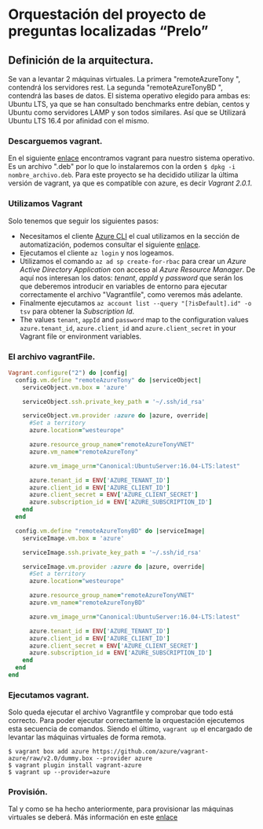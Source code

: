 # Orquestación del proyecto de preguntas localizadas “Prelo”

## Definición de la arquitectura.

Se van a levantar 2 máquinas virtuales. La primera "remoteAzureTony
", contendrá los servidores rest. La segunda "remoteAzureTonyBD
", contendrá las bases de datos. 
El sistema operativo elegido para ambas es: Ubuntu LTS, ya que se han consultado benchmarks entre debían, centos y Ubuntu como servidores LAMP y son todos similares. Así que se Utilizará Ubuntu LTS 16.4 por afinidad con el mismo.

### Descarguemos vagrant.

En el siguiente [enlace](https://www.vagrantup.com/docs/installation/) encontramos vagrant para nuestro sistema operativo. Es un archivo ".deb" por lo que lo instalaremos con la orden `$ dpkg -i nombre_archivo.deb`. Para este proyecto se ha decidido utilizar la última versión de vagrant, ya que es compatible con azure, es decir _Vagrant 2.0.1_.

### Utilizamos Vagrant

Solo tenemos que seguir los siguientes pasos:
- Necesitamos el cliente [Azure CLI](https://docs.microsoft.com/en-us/cli/azure/install-azure-cli) el cual utilizamos en la sección de automatización, podemos consultar el siguiente [enlace](https://github.com/tonyESP/MII_CC_Proyecto/tree/master/automatizacion). 
- Ejecutamos el cliente `az login` y nos logeamos.
- Utilizamos el comando `az ad sp create-for-rbac` para crear un _Azure Active Directory Application_ con acceso al _Azure Resource Manager_. De aquí nos interesan los datos: *tenant*, *appId* y *password* que serán los que deberemos introducir en variables de entorno para ejecutar correctamente el archivo "Vagrantfile", como veremos más adelante.
- Finalmente ejecutamos `az account list --query "[?isDefault].id" -o tsv` para obtener la _Subscription Id_.
- The values `tenant`, `appId` and `password` map to the configuration values 
`azure.tenant_id`, `azure.client_id` and `azure.client_secret` in your Vagrant file or environment variables.

### El archivo vagrantFile.

```ruby
Vagrant.configure("2") do |config|
  config.vm.define "remoteAzureTony" do |serviceObject|
    serviceObject.vm.box = 'azure'

    serviceObject.ssh.private_key_path = '~/.ssh/id_rsa'

    serviceObject.vm.provider :azure do |azure, override|
      #Set a territory
      azure.location="westeurope"

      azure.resource_group_name="remoteAzureTonyVNET"
      azure.vm_name="remoteAzureTony"

      azure.vm_image_urn="Canonical:UbuntuServer:16.04-LTS:latest"

      azure.tenant_id = ENV['AZURE_TENANT_ID']
      azure.client_id = ENV['AZURE_CLIENT_ID']
      azure.client_secret = ENV['AZURE_CLIENT_SECRET']
      azure.subscription_id = ENV['AZURE_SUBSCRIPTION_ID']
    end
  end

  config.vm.define "remoteAzureTonyBD" do |serviceImage|
    serviceImage.vm.box = 'azure'

    serviceImage.ssh.private_key_path = '~/.ssh/id_rsa'

    serviceImage.vm.provider :azure do |azure, override|
      #Set a territory
      azure.location="westeurope"

      azure.resource_group_name="remoteAzureTonyVNET"
      azure.vm_name="remoteAzureTonyBD"

      azure.vm_image_urn="Canonical:UbuntuServer:16.04-LTS:latest"

      azure.tenant_id = ENV['AZURE_TENANT_ID']
      azure.client_id = ENV['AZURE_CLIENT_ID']
      azure.client_secret = ENV['AZURE_CLIENT_SECRET']
      azure.subscription_id = ENV['AZURE_SUBSCRIPTION_ID']
    end
  end
end
```

### Ejecutamos vagrant.

Solo queda ejecutar el archivo Vagrantfile y comprobar que todo está correcto. Para poder ejecutar correctamente la orquestación ejecutemos esta secuencia de comandos. Siendo el último, `vagrant up` el encargado de levantar las máquinas virtuales de forma remota.
```
$ vagrant box add azure https://github.com/azure/vagrant-azure/raw/v2.0/dummy.box --provider azure
$ vagrant plugin install vagrant-azure
$ vagrant up --provider=azure
```

### Provisión.

Tal y como se ha hecho anteriormente, para provisionar las máquinas virtuales se deberá. Más información en este [enlace](https://github.com/tonyESP/MII_CC_Proyecto/tree/master/provision/chef-solo)
